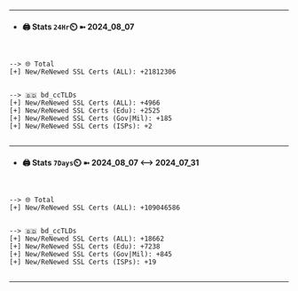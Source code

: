 

---
- #### 🖨️ **Stats** `24Hr`⏲️ ➼ 2024_08_07
```console


--> 🌐 Total
[+] New/ReNewed SSL Certs (ALL): +21812306


--> 🇧🇩 bd_ccTLDs
[+] New/ReNewed SSL Certs (ALL): +4966
[+] New/ReNewed SSL Certs (Edu): +2525
[+] New/ReNewed SSL Certs (Gov|Mil): +185
[+] New/ReNewed SSL Certs (ISPs): +2


```

---
- #### 🖨️ **Stats** `7Days`⏲️ ➼ 2024_08_07 <--> 2024_07_31
```console


--> 🌐 Total
[+] New/ReNewed SSL Certs (ALL): +109046586


--> 🇧🇩 bd_ccTLDs
[+] New/ReNewed SSL Certs (ALL): +18662
[+] New/ReNewed SSL Certs (Edu): +7238
[+] New/ReNewed SSL Certs (Gov|Mil): +845
[+] New/ReNewed SSL Certs (ISPs): +19


```

---

